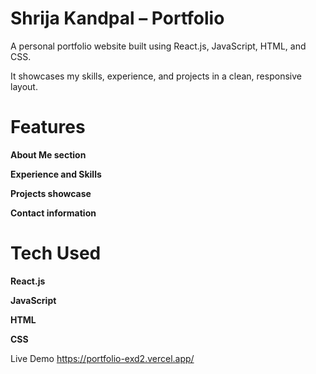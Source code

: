 # Shrija Kandpal – Portfolio

A personal portfolio website built using React.js, JavaScript, HTML, and CSS.

It showcases my skills, experience, and projects in a clean, responsive layout.

# Features
**About Me section**

**Experience and Skills**

**Projects showcase**

**Contact information**

# Tech Used
**React.js**

**JavaScript**

**HTML**

**CSS**

Live Demo
https://portfolio-exd2.vercel.app/

